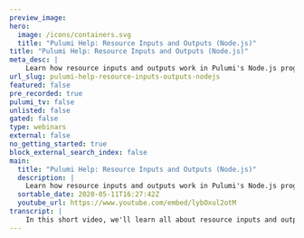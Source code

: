 ```yaml
---
preview_image:
hero:
  image: /icons/containers.svg
  title: "Pulumi Help: Resource Inputs and Outputs (Node.js)"
title: "Pulumi Help: Resource Inputs and Outputs (Node.js)"
meta_desc: |
    Learn how resource inputs and outputs work in Pulumi's Node.js programming model (JavaScript and TypeScript).
url_slug: pulumi-help-resource-inputs-outputs-nodejs
featured: false
pre_recorded: true
pulumi_tv: false
unlisted: false
gated: false
type: webinars
external: false
no_getting_started: true
block_external_search_index: false
main:
  title: "Pulumi Help: Resource Inputs and Outputs (Node.js)"
  description: |
    Learn how resource inputs and outputs work in Pulumi's Node.js programming model (JavaScript and TypeScript).
  sortable_date: 2020-05-11T16:27:42Z
  youtube_url: https://www.youtube.com/embed/lybOxul2otM
transcript: |
    In this short video, we'll learn all about resource inputs and outputs. We'll learn what they are, why we have them and how we use them. When creating a resource, you pass arguments to its constructor. These are called inputs. They can be one of three things concrete values like strings, numbers, bullins, arrays or other structures, asynchronous values such as promises or outputs from other resources. After creating a resource, we can access any of its properties. These are called its outputs. Outputs are resolved to values once they're known. But because of previews, they might not always be known at run time. As we'll see, this can cause some challenges when we're dealing with them to illustrate these concepts. Let's look at a very basic resource here. We have a load balancer as input. It takes a target and a port and its outputs include an address and also a port. Notice that the address can't be known in advance, it will only be known once the load balancer is created. Whereas the port can be indeed the output port will match the input port for this particular resource, meaning that it may be available during previews. Now let's see this in action. Before diving into some code first, we create a virtual machine that has an IP address as its output. Next, we'll create a load balancer just like the one we saw which has a target and port as its inputs. We'll pass the virtual machines IP address as the target because we want the load balancer to point at it. And then we'll simply pass the number 80 as the input port. The outputs of the resulting load balancer will then be available the generated host name and the port which itself will also be 80 note that this captures a dependency. So the load balancer knows that it's now dependent on the virtual machine because the target points at the virtual machine's IP address something to be aware of is that when you're running Pulumi up, you may encounter outputs. For example, in this case, we're creating the virtual machine and load balancer that we were just discussing. And if we click details, we'll see that the target is listed as an output of string. That's because during the preview, its value isn't known. Notably in this particular case, the port is known as a because it was a concrete value, but it's possible that the port could come from another resources output or something that was computed. In which case it might show as output of number. Now let's dive into some code here. We've created a virtual machine resource keeping with our running example, it's important to remember, you can't access the values of outputs directly, they might not be known. So for example, trying to print the value to the console won't work. In fact, you'll get an error. Instead, the most common way of interacting with an output is to simply pass it to another resource as that resource is inputs. In this case, we've allocated the virtual machine and we're passing the IP address as its target as the diagram earlier depicted. Another thing we can easily do with outputs is simply export them when we export an output. Pulumi captures that value and makes it easily available on the stack. This includes at the command line in the Pulumi console. And even if you want one stack to depend on another, those are some easy cases. Now let's look at some harder ones. Imagine we want to interact with the concrete value of an output. For example, here we want to parse out the subdomain of the computed load balancers hosting. Normally it would just be a string and we could call functions like subs string and index of on it directly. But in this case, we can't, it's an output. That's where the apply function comes in. Apply, takes a callback that is given access to the concrete value. Pulumi will invoke the callback at the right time when it knows the concrete value because that value may never be known at preview time. Apply returns another output and that output can be treated just like any other. For example, we can export it apply can be used any time we need to gain access to the concrete value of an output. That includes for example, printing its value to the console, be careful when doing side effects like printing to the console. However, because the value of an output might not be known. For example, during a preview, your apply might never execute. This is particularly dangerous when doing things like allocating resources inside of an apply because the resource may not show up during a preview. Those are the basics before wrapping up. Let's look at some convenient helper methods. Pulumi offers for dealing with outputs always remember if one of these cases don't work for you apply is the most general purpose thing you can use that will always work in most cases apply is used simply to access basic properties of the underlying value. If all you want to do is call a method on the string or number or whatever the underlying value is. Pulumi offers a convenient way of accessing the members directly even though it's an output. For example, in this case, we're simply calling the function to upper case a string without having to use. Apply. In certain cases, we may want to use the concrete values multiple outputs. For example, here we're concatenating the load balancer host name and port to create a complete URL. Although we can accomplish this by nesting multiple applies. The plumy all function makes this easier. The all function takes multiple outputs and returns a single output which can be used in the usual ways. For example, calling apply. It turns out string concatenation is so commonplace that Pulumi offers a helper for this too. The interpolate function allows you to reference outputs without having to call apply or all on any of them. Finally, if you ever find yourself in a situation where you need to create an output from a raw value. Pulumi offers functions to do that too. This video has shown all of the ins and outs of resource inputs and outputs. What are they? Why do we have them and how do we use them?
---
```

